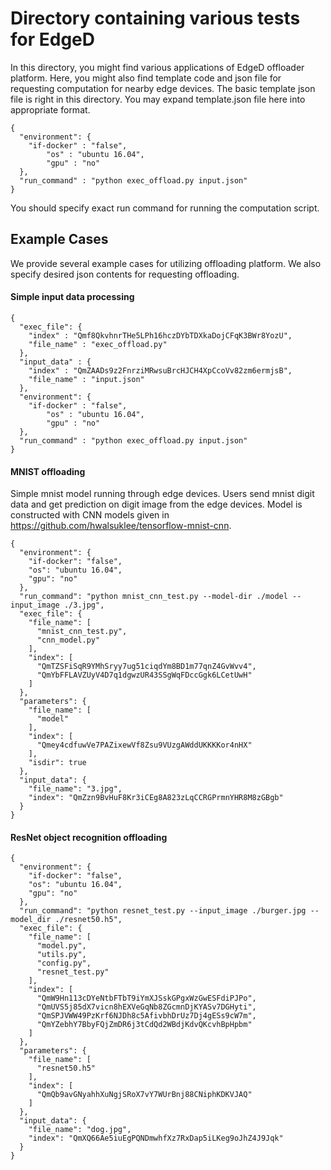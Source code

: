 Directory containing various tests for EdgeD
============================================

In this directory, you might find various applications of EdgeD offloader platform. Here, you might also find template code and json file for requesting computation for nearby edge devices. The basic template json file is right in this directory. You may expand template.json file here into appropriate format.
```
{
  "environment": {
    "if-docker" : "false",
        "os" : "ubuntu 16.04",
        "gpu" : "no"
  },
  "run_command" : "python exec_offload.py input.json"
}
```

You should specify exact run command for running the computation script.

## Example Cases
We provide several example cases for utilizing offloading platform. We also specify desired json contents for requesting offloading.

#### Simple input data processing
```
{
  "exec_file": {
    "index" : "Qmf8QkvhnrTHe5LPh16hczDYbTDXkaDojCFqK3BWr8YozU",
    "file_name" : "exec_offload.py"
  },
  "input_data" : {
    "index" : "QmZAADs9z2FnrziMRwsuBrcHJCH4XpCcoVv82zm6ermjsB",
    "file_name" : "input.json"
  },
  "environment": {
    "if-docker" : "false",
        "os" : "ubuntu 16.04",
        "gpu" : "no"
  },
  "run_command" : "python exec_offload.py input.json"
}

```

#### MNIST offloading

Simple mnist model running through edge devices. Users send mnist digit data and get prediction on digit image from the edge devices. Model is constructed with CNN models given in https://github.com/hwalsuklee/tensorflow-mnist-cnn.

```
{
  "environment": {
    "if-docker": "false",
    "os": "ubuntu 16.04",
    "gpu": "no"
  },
  "run_command": "python mnist_cnn_test.py --model-dir ./model --input_image ./3.jpg",
  "exec_file": {
    "file_name": [
      "mnist_cnn_test.py",
      "cnn_model.py"
    ],
    "index": [
      "QmTZSFiSqR9YMhSryy7ug51ciqdYm8BD1m77qnZ4GvWvv4",
      "QmYbFFLAVZUyV4D7q1dgwzUR43SSgWqFDccGgk6LCetUwH"
    ]
  },
  "parameters": {
    "file_name": [
      "model"
    ],
    "index": [
      "Qmey4cdfuwVe7PAZixewVf8Zsu9VUzgAWddUKKKKor4nHX"
    ],
    "isdir": true
  },
  "input_data": {
    "file_name": "3.jpg",
    "index": "QmZzn9BvHuF8Kr3iCEg8A823zLqCCRGPrmnYHR8M8zGBgb"
  }
}
```

#### ResNet object recognition offloading
```
{
  "environment": {
    "if-docker": "false",
    "os": "ubuntu 16.04",
    "gpu": "no"
  },
  "run_command": "python resnet_test.py --input_image ./burger.jpg --model_dir ./resnet50.h5",
  "exec_file": {
    "file_name": [
      "model.py",
      "utils.py",
      "config.py",
      "resnet_test.py"
    ],
    "index": [
      "QmW9Hn113cDYeNtbFTbT9iYmXJSskGPgxWzGwESFdiPJPo",
      "QmUVS5j85dX7vicn8hEXVeGqNb8ZGcmnDjKYASv7DGHyti",
      "QmSPJVWW49PzKrf6NJDh8c5AfivbhDrUz7Dj4gESs9cW7m",
      "QmYZebhY7BbyFQjZmDR6j3tCdQd2WBdjKdvQKcvhBpHpbm"
    ]
  },
  "parameters": {
    "file_name": [
      "resnet50.h5"
    ],
    "index": [
      "QmQb9avGNyahhXuNgjSRoX7vY7WUrBnj88CNiphKDKVJAQ"
    ]
  },
  "input_data": {
    "file_name": "dog.jpg",
    "index": "QmXQ66Ae5iuEgPQNDmwhfXz7RxDap5iLKeg9oJhZ4J9Jqk"
  }
}
```
